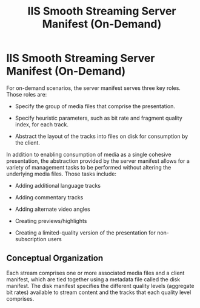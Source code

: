 ﻿---
title: IIS Smooth Streaming Server Manifest (On-Demand)
TOCTitle: On-Demand Server Manifest
ms:assetid: 9fafe692-87d3-41d9-a882-76e266f74bf6
ms:mtpsurl: https://msdn.microsoft.com/en-us/library/Ee230817(v=VS.90)
ms:contentKeyID: 22049445
ms.date: 05/02/2012
mtps_version: v=VS.90
---

# IIS Smooth Streaming Server Manifest (On-Demand)

For on-demand scenarios, the server manifest serves three key roles. Those roles are:

  - Specify the group of media files that comprise the presentation.

  - Specify heuristic parameters, such as bit rate and fragment quality index, for each track.

  - Abstract the layout of the tracks into files on disk for consumption by the client.

In addition to enabling consumption of media as a single cohesive presentation, the abstraction provided by the server manifest allows for a variety of management tasks to be performed without altering the underlying media files. Those tasks include:

  - Adding additional language tracks

  - Adding commentary tracks

  - Adding alternate video angles

  - Creating previews/highlights

  - Creating a limited-quality version of the presentation for non-subscription users

## Conceptual Organization

Each stream comprises one or more associated media files and a client manifest, which are tied together using a metadata file called the disk manifest. The disk manifest specifies the different quality levels (aggregate bit rates) available to stream content and the tracks that each quality level comprises.

